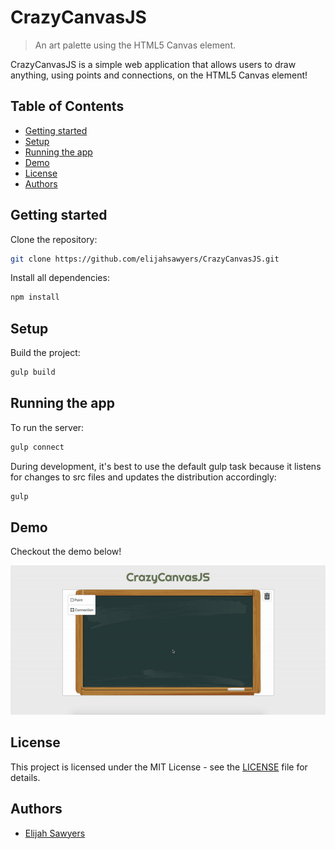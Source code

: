 # CrazyCanvasJS

> An art palette using the HTML5 Canvas element.

CrazyCanvasJS is a simple web application that allows users to draw anything, using points and connections, on the HTML5 Canvas element! 

## Table of Contents

* [Getting&nbsp;started](#Getting-started)
* [Setup](#Setup)
* [Running&nbsp;the&nbsp;app](#Running-the-app)
* [Demo](#Demo)
* [License](#License)
* [Authors](#Authors)

## Getting started

Clone the repository:
```sh
git clone https://github.com/elijahsawyers/CrazyCanvasJS.git
```

Install all dependencies:
```sh
npm install
```

## Setup

Build the project:
```sh
gulp build
```

## Running the app

To run the server:
```sh
gulp connect
```

During development, it's best to use the default gulp task because it listens for changes to src files and updates the distribution accordingly:

```sh
gulp
```

## Demo 

Checkout the demo below!

<p align="center">
    <img src="https://raw.githubusercontent.com/elijahsawyers/CrazyCanvasJS/master/Demo.gif"
        alt="Demo"/>
</p>

## License

This project is licensed under the MIT License - see the [LICENSE](LICENSE) file for details.

## Authors
* [Elijah Sawyers](https://github.com/elijahsawyers)
